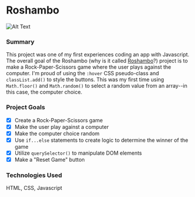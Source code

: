 # Roshambo

![Alt Text](https://github.com/DylanAttal/roshambo/blob/master/giphy-roshambo.gif)

### Summary

This project was one of my first experiences coding an app with Javascript. The overall goal of the Roshambo (why is it called [Roshambo](https://teachinghistory.org/history-content/ask-a-historian/23932)?) project is to make a Rock-Paper-Scissors game where the user plays against the computer. I'm proud of using the `:hover` CSS pseudo-class and `classList.add()` to style the buttons. This was my first time using `Math.floor()` and `Math.random()` to select a random value from an array--in this case, the computer choice.

### Project Goals

- [x] Create a Rock-Paper-Scissors game
- [x] Make the user play against a computer
- [x] Make the computer choice random
- [x] Use `if...else` statements to create logic to determine the winner of the game
- [x] Utilize `querySelector()` to manipulate DOM elements
- [X] Make a "Reset Game" button

### Technologies Used

HTML, CSS, Javascript

